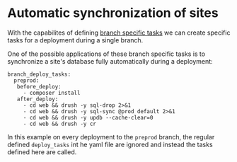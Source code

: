 # Automatic synchronization of sites

With the capabilites of defining [branch specific tasks](../amazeeioyml_file.md) we can create specific tasks for a deployment during a single branch.

One of the possible applications of these branch specific tasks is to synchronize a site's database fully automatically during a deployment:

```
branch_deploy_tasks:
  preprod:
   before_deploy:
     - composer install
   after_deploy:
     - cd web && drush -y sql-drop 2>&1
     - cd web && drush -y sql-sync @prod default 2>&1
     - cd web && drush -y updb --cache-clear=0
     - cd web && drush -y cr
```

In this example on every deployment to the `preprod` branch, the regular defined `deploy_tasks` int he yaml file are ignored and instead the tasks defined here are called.
